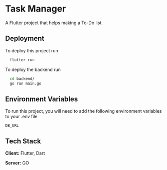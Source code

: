 
# Task Manager

A Flutter project that helps making a To-Do list.




## Deployment

To deploy this project run

```bash
  flutter run
```

To deploy the backend run

```bash
  cd backend/
  go run main.go
```
## Environment Variables

To run this project, you will need to add the following environment variables to your .env file

`DB_URL`



## Tech Stack

**Client:** Flutter, Dart

**Server:** GO

